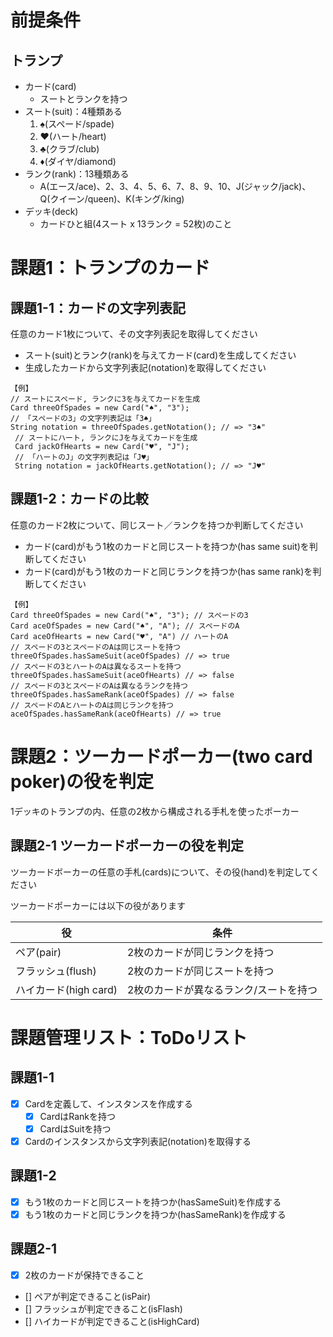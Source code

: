 ﻿# 前提条件

## トランプ

- カード(card)
	- スートとランクを持つ
- スート(suit)：4種類ある
	1. ♠(スペード/spade)
	1. ♥(ハート/heart)
	1. ♣(クラブ/club)
	1. ♦(ダイヤ/diamond)
- ランク(rank)：13種類ある
	- A(エース/ace)、2、3、4、5、6、7、8、9、10、J(ジャック/jack)、Q(クイーン/queen)、K(キング/king)
- デッキ(deck)
	- カードひと組(4スート x 13ランク = 52枚)のこと

# 課題1：トランプのカード

## 課題1-1：カードの文字列表記

任意のカード1枚について、その文字列表記を取得してください

- スート(suit)とランク(rank)を与えてカード(card)を生成してください
- 生成したカードから文字列表記(notation)を取得してください

```
【例】
// スートにスペード, ランクに3を与えてカードを生成
Card threeOfSpades = new Card("♠", "3");
// 「スペードの3」の文字列表記は「3♠」
String notation = threeOfSpades.getNotation(); // => "3♠"
 // スートにハート, ランクにJを与えてカードを生成
 Card jackOfHearts = new Card("♥", "J");
 // 「ハートのJ」の文字列表記は「J♥」
 String notation = jackOfHearts.getNotation(); // => "J♥"
```

## 課題1-2：カードの比較

任意のカード2枚について、同じスート／ランクを持つか判断してください

- カード(card)がもう1枚のカードと同じスートを持つか(has same suit)を判断してください
- カード(card)がもう1枚のカードと同じランクを持つか(has same rank)を判断してください

```
【例】
Card threeOfSpades = new Card("♠", "3"); // スペードの3
Card aceOfSpades = new Card("♠", "A"); // スペードのA
Card aceOfHearts = new Card("♥", "A") // ハートのA
// スペードの3とスペードのAは同じスートを持つ
threeOfSpades.hasSameSuit(aceOfSpades) // => true
// スペードの3とハートのAは異なるスートを持つ
threeOfSpades.hasSameSuit(aceOfHearts) // => false
// スペードの3とスペードのAは異なるランクを持つ
threeOfSpades.hasSameRank(aceOfSpades) // => false
// スペードのAとハートのAは同じランクを持つ
aceOfSpades.hasSameRank(aceOfHearts) // => true
```

# 課題2：ツーカードポーカー(two card poker)の役を判定

1デッキのトランプの内、任意の2枚から構成される手札を使ったポーカー

## 課題2-1 ツーカードポーカーの役を判定

ツーカードボーカーの任意の手札(cards)について、その役(hand)を判定してください

ツーカードポーカーには以下の役があります

| 役 | 条件 |
|----|----|
| ペア(pair) | 2枚のカードが同じランクを持つ |
| フラッシュ(flush) | 2枚のカードが同じスートを持つ |
| ハイカード(high card) | 2枚のカードが異なるランク/スートを持つ |

# 課題管理リスト：ToDoリスト

## 課題1-1

- [x] Cardを定義して、インスタンスを作成する
	- [x] CardはRankを持つ
	- [x] CardはSuitを持つ
- [x] Cardのインスタンスから文字列表記(notation)を取得する

## 課題1-2

- [x] もう1枚のカードと同じスートを持つか(hasSameSuit)を作成する
- [x] もう1枚のカードと同じランクを持つか(hasSameRank)を作成する

## 課題2-1

- [x] 2枚のカードが保持できること
- [] ペアが判定できること(isPair)
- [] フラッシュが判定できること(isFlash)
- [] ハイカードが判定できること(isHighCard)
